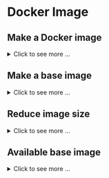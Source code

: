 # Docker Image #

## Make a Docker image ##

<details>
<summary>Click to see more ...</summary>

There are 2 ways:
1. Write a Dockerfile to build an image.
   * Describe all the commands used to create the image in the
     Dockerfile.
1. Save an existing container into an image.
   * Setup the environment in a container, then commit it into an
     image.

### Via Dockerfile ###

<details>
<summary>Click to see more ...</summary>

1. Write Dockerfile, consisting of instructions in the format of
   `INSTRUCTION arguments`.

   <details>
   <summary>Click to see more ...</summary>

   For example:

   ```dockerfile
   # Specify on which image this image is built, equivalent to:
   #     FROM ubuntu:latest
   # As I know, Dockerfile directives are case-insensitive, so it is also equivalent to
   #     from ubuntu
   # You can also give a specific tag verson, such as:
   #     FROM ubuntu:bionic-20181112
   # You can check available tag version of ubuntu at https://hub.docker.com/_/ubuntu/
   # You can also search for other available images at https://hub.docker.com
   # The size of the container run from the latest ubuntu image is about 86.2MB.
   # In Dockerfile, comments are prefixed by '#'.
   FROM ubuntu

   # Run the commands.  Here we install python3.
   # Make sure to 'apt-get update' before 'apt-get install'.
   # See https://docs.docker.com/build/building/best-practices/#apt-get
   # Use 'apt-get' instead of 'apt', otherwise, you will get a warning:
   #     WARNING: apt does not have a stable CLI interface. Use with caution in scripts.
   RUN apt-get update; apt-get install -y python3
   
   # Copy hello.py from your local filesystem into /tmp/ of the filesystem in the image
   COPY hello.py /tmp/
   
   # Set the environment variable NAME as Simon
   ENV NAME Simon
   
   # Set the default application or command on startup when you 'docker run' this image.
   # Here is 'python3 /tmp/hello.py'
   CMD ["python3", "/tmp/hello.py"]
   ```

   * The list of available instrunctions can be found at [Dockerfile
     reference](https://docs.docker.com/engine/reference/builder/#overview).
     See also [Best practices for Dockerfile
     instructions](https://docs.docker.com/develop/develop-images/instructions/).
   * The instruction is case-insensitive.  However, convention is for
     them to be uppercase to distinguish them from arguments more
     eaily.
   * The order of Dockerfile instructions matters because each
     instruction in a Dockerfile roughly translates to an image layer,
     except instructions such as `LABEL` and `CMD` which only modifies
     the image's metadata.
   * When building an image, the Docker builder attempts to reuse
     layers from earlier builds.
     + If a layer of an image is unchnaged, then the builder picks it
       up from the build cache.
     + If a layer has changed since the last build, that layer and all
       following layers must be rebuilt, resulting in slow build.
       - If we change `hello.py` in the Dockerfile example above.  The
         instruction `COPY hello.py /tmp/` and all its following
         instructions will be rebuilt.
   * In a Dockerfile, a `FROM` instruction starts a build stage.
     + Multiple stages are allowed in a Dockerfile.
     + Stages are indexed by integer numbers as in `COPY --from=0`,
       starting with 0 for the first stage.  They can also have names
       by using the `FROM image AS stage_name` pattern, and then be
       referenced by names as in `COPY --from=stage_name`.
     + Docker will run the stages in parallel unless there are
       dependencies among them as specified in `COPY
       --from=stage_name`.
     + [`docker image
       build`](https://docs.docker.com/engine/reference/commandline/image_build/)
       (`docker build`) provides the `--target` option to specify the
       stage needed to build, instead of building all stages by
       default.  This is useful especially when you build the testing
       stage and the production stage for testing and production,
       respectively.
     + Any existing images can be used as a stage, not only the stages
       defined in the Dockerfile, as in `COPY --from=ubuntu:latest`.
     + Since a stage will result in an intermediate image, so any
       stages can be used by subsequent stages as the base image, such
       as `FROM stage_name`.
     + See also [Multi-stage
       Builds](https://docs.docker.com/build/building/multi-stage/).
   * Mounts can be used in Dockerfiles when building images, such as
     cache mounts `--mount=type=cache,target=xxx` and bind mounts
     `--mount=type=bind,source=xxx,target=yyy`.  See also [Mounts -
     Build with Docker](https://docs.docker.com/build/guide/mounts/).
   * Build arguments defined by the
     [`ARG`](https://docs.docker.com/engine/reference/builder/#arg)
     instruction can be used to parameterize a Dockerfile.
     1. Define a build argument.  For example,

        ```Dockerfile
        ARG VERSION=latest
        ```

     1. Use the argument somewhere in the Dockerfile.  For example,

        ```Dockerfile
        FROM ubuntu:${VERSION}
        ```

     1. Provide a value at build time if it needs to be different from
        the default one.  For example,
        
        ```bash
        docker build --build-arg="VERSION=22.04"
        ```

   * Environment variables defined by the
     [`ENV`](https://docs.docker.com/reference/dockerfile/#env)
     instruction are used to set persistent environment variables.
     + Both `ARG`and `ENV` can be used to set variables used by
       subsequent commands, but variables set `ARG` are only available
       at build time, and persist in the image metadata and in the
       image history, while `ENV` variables are available at both
       build time and runtime, and persist in containers.  So both
       build arguments and environment variables are not suitable for
       [holding
       secrets](https://docs.docker.com/build/building/secrets/).
     + Note that, unsetting `ENV` variables by `RUN unset XXX` only
       take effect on the shell process this `RUN` starts, so
       subsequent `RUN`s will still see the `ENV` variables.
     + Global scope is the area in between the first line and the
       first `FROM`.
       - `ENV` variables cannot be declared in the global scope.
       - `ENV` and `ARG` variables in a build stage will be inherited
         from its parent stage.
       - `ARG` variables in the global scope will not be inherited
         into build stages.  To inherit a global `ARG` variable into a
         build stage, we must consume/redeclare them in the build
         stage.
       - More about the differences between environment variables and
         build arguments and how to use them in difference scopes can
         be found at [Build
         variables](https://docs.docker.com/build/building/variables/).
     + `ENV` variables are treated differently when they are used with
       `RUN`, `CMD` and `ENTRYPOINT`, compared to being used with
       other instructions like `ADD`, `FROM`, `COPY`, etc.  The `ENV`
       variable substituion is handled by the command shell when used
       with `RUN`, and the image builder when used with `FROM`.
   * `RUN`, `ENTRYPOINT` and `CMD` accept [2 forms of
     arguments](https://docs.docker.com/reference/dockerfile/#shell-and-exec-form).
     + exect form
       - `INSTRUCTION ["executable", "param1", "param2"]`
     + shell form
       - `INSTRUCTION command param1 param2`
       - In shell form, a default shell is used to invoke the
         `command`.  For example, `RUN echo hello` is equivalent to
         `RUN ["/bin/sh", "-c", "echo hello"]`.
       - The default shell to use can be changed by [the `SHELL`
         instruction](https://docs.docker.com/reference/dockerfile/#shell).
   * [`CMD`](https://docs.docker.com/reference/dockerfile/#cmd) and
     [`ENTRYPOINT`](https://docs.docker.com/reference/dockerfile/#entrypoint)
     are used to set the command to be executed when running a
     container from an image.
     + [`docker
       inspect`](https://docs.docker.com/reference/cli/docker/inspect/)
       can be used to view detailed information of docker objects,
       such as the `CMD` and `ENTRYPOINT` of an image.
       - [The `CMD` of the `ubuntu:24.04`
         image](https://git.launchpad.net/cloud-images/+oci/ubuntu-base/tree/Dockerfile?h=noble-24.04)
         is `["/bin/bash"]`.
       - The `ENTRYPOINT` of the `bash` image is a script
         [`docker-entrypoint.sh`](https://github.com/tianon/docker-bash/blob/master/docker-entrypoint.sh).
   * Sometimes, we just want to use Docker container as an isolated
     environment like a virtual machine to compile souce code and get
     the binaries only, instead of a Docker image.  To do that, we
     could:
     1. Use a scratch stage to copy those binaries somewhere, so that
        the image built from the stage contains only those binaries.

        ```Dockerfile
        FROM scratch AS binaries
        COPY --from=previous-stage xxx yyy
        ```

     1. Export only the binaries from the image to somewhere locally
        on the host by using the
        [`--output`](https://docs.docker.com/engine/reference/commandline/image_build/#output)
        option of `docker build`.

        ```bash
        docker build --output=. --target=binaries .
        ```

     See also [Export binaries -- Build with
     Docker](https://docs.docker.com/build/guide/export/).

   </details>

1. Prepare all the other files needed.  For example, `hello.py`:

   ```python
   import os
   print("Hello " + str(os.getenv("NAME", "World")))
   ```

1. Build the image according to the Dockerfile:

   ```console
   $ # Build an image from the Dockerile in current directory and tag it <image-tag-name>
   $ # Usually a tag name is like author/repo:tag
   $ docker build -t <image-tag-name> .
   ```
   
1. Finally, you can run the image by its tag name:

   ```console
   $ docker run <image-tag-name>
   ```

</details>


### Via container ###

<details>
<summary>Click to see more ...</summary>

1. Run a container.  Usually we need a base image to start, such as
   `ubuntu`:

   ```console
   $ # --name gives a name to the container in order to refer to it afterwards
   $ # -it    enables interaction to get into the container
   $ # Usually a image tag name is like author/repo:tag, so when we say:
   $ #     docker run ubuntu
   $ # we refer to ubuntu:latest
   $ docker run --name mlhub -it ubuntu:latest
   ```

1. Setup the environment inside the container.

   ```console
   root@xxx $ pip3 install mlhub
   ```
   
1. Commit the changes in the container into an image by [`docker
   container
   commit`](https://docs.docker.com/reference/cli/docker/container/commit/)
   (`docker commit`).

   ```
   $ # -m    gives a commit message
   $ # -a    gives the author of the image
   $ # mlhub is the container name.
   $ # mlhubber/mlhub:v2.0 is the tag name for the newly created image.
   $ docker commit -m "Added mlhub" -a "mlhubber" mlhub mlhubber/mlhub:v2.0
   ```

</details>


### Reference ###

- [Docker Tutorial: Get Going From Scratch](https://stackify.com/docker-tutorial/)
- [Getting Started with Docker](https://scotch.io/tutorials/getting-started-with-docker)

</details>


## Make a base image ##

<details>
<summary>Click to see more ...</summary>

Usually we make an Docker image from a **parent image** (such as `FROM
ubuntu`).  If we want to make our own parent image which is called
[**base image**](https://docs.docker.com/glossary/#base-image) and has
not parent image, there are 2 ways:
1. Make a minimal OS full image 
1. Use `FROM scratch`


### Make a minimal OS image ###

<details>
<summary>Click to see more ...</summary>

Here we use `debootstrap` to make a minimal Debian image.  **NOTE**:
The system generated in this way still needs extra tuning in order to
function as a full OS system.

```console
$ # Install debootstrap, a tool for making a minimal Debian system
$ sudo apt install debootstrap

$ # Make a bionic system into the directory minisys.
$ # The size of it will be about 307MB
$ sudo debootstrap bionic minisys

$ # Package minisys into a Docker image called 'bionic'
$ # The generated Docker image is around 289MB
$ sudo tar -C minisys -c . | docker import - bionic
```


#### Reference ####

- [Create a base image](https://docs.docker.com/develop/develop-images/baseimages/)
- [moby/contrib/mkimage/debootstrap](https://github.com/moby/moby/blob/master/contrib/mkimage/debootstrap)
- [Installing Debian GNU/Linux from a Unix/Linux System](https://www.debian.org/releases/jessie/amd64/apds03.html.en)

</details>


### Use `FROM scratch` ###

<details>
<summary>Click to see more ...</summary>

Here we use a C++ 'Hello' as an example.  Save the following code as
`hello.sh`.

```bash
#!/bin/bash -

# Generate cpp source code
cat <<EOF > hello.cpp
#include<iostream>
int main() {
  std::cout << "Hello!" << std::endl;
  return 0;
}
EOF

# Compile and generate static executable file
g++ -o hello -static hello.cpp

# Generate Dockerfile
cat <<EOF > Dockerfile
FROM scratch    # Use scratch to make image
ADD hello /     # Put the executable generated previously into the dir / of the iamge
CMD ["/hello"]  # Set the executable as the default command invoked when running the image
EOF

# Make the image according to the Dockerfile above
docker build -t hello .

# Remove intermediate files
rm hello hello.cpp Dockerfile
```

Then run the script `hello.sh`:

```console
$ bash hello.sh 
Sending build context to Docker daemon  2.255MB
Step 1/3 : FROM scratch
 ---> 
Step 2/3 : ADD hello /
 ---> 6844b59b14fb
Step 3/3 : CMD ["/hello"]
 ---> Running in ce8506ded932
Removing intermediate container ce8506ded932
 ---> 362d7a6980b5
Successfully built 362d7a6980b5
Successfully tagged hello:latest

$ docker history hello
IMAGE         CREATED      CREATED BY                         SIZE    COMMENT
362d7a6980b5  2 hours ago  /bin/sh -c #(nop)  CMD ["/hello"]  0B
6844b59b14fb  2 hours ago  /bin/sh -c #(nop) ADD file:968...  2.25MB
```

We can see that the image is built layer by layer.  That is the result
of a Dockerfile directive is a layer in the image, which is a point in
the history of the image, such as `6844b59b14fb` of the above output,
and is an intermediate image as well.  Docker will cache the
intermediate image, thus when you change the order of directives in
the Dockerfile, Docker will re-use them if possible.  Therefore, you'd
better place at the bottom the directives that will change frequently.


#### Reference ####

* [Create a base image](https://docs.docker.com/build/building/base-images/)
* [Optimizing Your Dockerfile](https://medium.com/@esotericmeans/optimizing-your-dockerfile-dc4b7b527756)
* [Best practices for writing Dockerfiles](https://docs.docker.com/develop/develop-images/dockerfile_best-practices/)
* [Creating a Docker Image from Scratch](https://linuxhint.com/create_docker_image_from_scratch/)
* [Build a Base Image from Scratch](https://docker-k8s-lab.readthedocs.io/en/latest/docker/docker-base-image.html)

</details>

</details>


## Reduce image size ##

<details>
<summary>Click to see more ...</summary>

The basic principle is removing unnecessary files and dependencies.
For example, to make the above C++ 'Hello' image, you don't need GCC
to be included in the image, though GCC is required to build the
source code into the executable.  However, if you put the source code
into the image instead of the executable, you have to install GCC
inside the image to compile the code, and GCC will contribute quite an
amount to the size of the final image.


### Multi-stage builds ###

<details>
<summary>Click to see more ...</summary>

Multi-stage builds can be used to optimize the size of an image:

```dockerfile
# python:3 includes GCC and other libraries to build some Python package
FROM python:3 as python-base
COPY requirements.txt .
RUN pip install -r requirements.txt

# python:3-alpine only includes Python related files
FROM python:3-alpine
# pip will put all downloaded and compiled packages into .cache, thus we 
# only need .cache instead of GCC and other redundant libraries to be 
# included into our final image.
COPY --from=python-base /root/.cache /root/.cache
COPY --from=python-base requirements.txt .
RUN pip install -r requirements.txt && rm -rf /root/.cache
```

Here we use 2-stage builds.  One is used for compiling the packages
needed.  The other is used for installing and packaging the results
into our final image.


#### Reference ####

- [Lighter Python images using multi-stage Dockerfile](https://lekum.org/post/multistage-dockerfile/)
- [Use multi-stage builds](https://docs.docker.com/develop/develop-images/multistage-build/)
- [Advanced multi-stage build patterns](https://medium.com/@tonistiigi/advanced-multi-stage-build-patterns-6f741b852fae)
- [Docker build patterns](https://matthiasnoback.nl/2017/04/docker-build-patterns/)

</details>


### Remove unnecessary files ###

<details>
<summary>Click to see more ...</summary>

Here is some tips:

- Remove cached `.deb` package by `sudo apt-get clean`.
- Remove unused dependencies by `sudo apt-get autoremove`.
- Remove logs in `/var/log` and caches in `/var/cache`.
- Export image:

  ```bash
  docker export <container> | docker import - <image>
  ```

  instead of committing image:

  ```bash
  docker commit -m "Remove unnecessary files to make final image" <container> <image>
  ```

  As mentioned previously, every commit will add a layer into the
  image, so all removed unnecessary files are still in the history of
  the image, which will make the final image bigger instead of
  smaller.
  
- Install package by `apt-get install --no-install-recommends` to
  avoid installing unnecessary recommended packages.
- Remove Conda caches by `conda clean -y -a`
- Make `apt-get update` work together with `apt-get install`, such as
  `apt-get update && apt-get install xxx`, to make a single layer
  inside the image.


#### Reference ####

- [Squeeze disk space on a Debian system](https://ownyourbits.com/2017/02/18/squeeze-disk-space-on-a-debian-system/)
- [Tips to Reduce Docker Image Sizes](https://hackernoon.com/tips-to-reduce-docker-image-sizes-876095da3b34)

</details>


### Use minimization tools ###

- [Skinnywhale helps you make smaller (as in megabytes) Docker containers](https://github.com/djosephsen/skinnywhale)

</details>


## Available base image ##

<details>
<summary>Click to see more ...</summary>

### iron ###

- [Iron](https://hub.docker.com/u/iron/)
- [Uber tiny Docker images for all the things](https://github.com/iron-io/dockers)
- [Microcontainers -- Tiny, Portable Docker Containers](https://blog.iron.io/microcontainers-tiny-portable-containers/)


### phusion ###

- [phusion/baseimage](https://hub.docker.com/r/phusion/baseimage/)
- [A minimal Ubuntu base image modified for Docker-friendliness](https://github.com/phusion/baseimage-docker)
- [Baseimage-docker, fat containers and "treating containers as VMs"](https://blog.phusion.nl/2015/01/20/baseimage-docker-fat-containers-treating-containers-vms/)


### minideb ###

- [bitnami/minideb](https://hub.docker.com/r/bitnami/minideb/)
- [A small image based on Debian designed for use in containers](https://github.com/bitnami/minideb)
- [Minideb: A Minimalist, Debian-Based Docker Image](https://dzone.com/articles/minideb-a-minimalist-debian-based-docker-image)


### miniconda3 ###

It is about 180MB and conda is located in `/opt/conda` inside the
image.

- [continuumio/miniconda3](https://hub.docker.com/r/continuumio/miniconda3/)
- [Conda Environments with Docker](https://medium.com/@chadlagore/conda-environments-with-docker-82cdc9d25754)


### tensorflow ###

It is about 2GB for GPU version, and 500MB for non-GPU.

- [tensorflow/tensorflow](https://hub.docker.com/r/tensorflow/tensorflow/)


### R images ###

- [Opening Reproducible Research](https://o2r.info/)
- [Generating Dockerfiles for reproducible research with R](http://o2r.info/containerit/articles/containerit.html)
- [Rocker](https://github.com/rocker-org/rocker) and [Rocker -- Docker Hub](https://hub.docker.com/u/rocker/)

</details>
